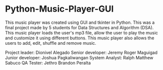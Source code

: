 # Python-Music-Player-GUI
This music player was created using GUI and tkinter in Python. This was a final project made by 5 students for Data Structures and Algorithm (DSA). This music player loads the user's mp3 file, allow the user to play the music and customize it using different buttons. This music player also allows the users to add, edit, shuffle and remove music.

Project leader: Dionivel Alegado
Senior developer: Jeremy Roger Maguigad
Junior developer: Joshua Pagkaliwangan
System Analyst: Ralph Matthew Sabuco
QA Tester: Jethro Brandon Peralta
